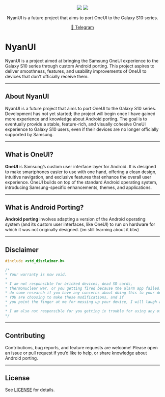 </h1>
<p align="center">
  <a href="https://github.com/immohammeeed/NyanUI/blob/main/LICENSE"><img loading="lazy" src="https://https://img.shields.io/badge/license-GPL3.0-yellow?style=for-the-badge&logo=github"/></a>
  <a href="https://github.com/immohammeeed/NyanUI/graphs/contributors"><img loading="lazy" src="https://img.shields.io/github/contributors/immohammeeed/NyanUI?style=for-the-badge"/></a>
</p>
<p align="center">NyanUI is a future project that aims to port OneUI to the Galaxy S10 series.</p>

<p align="center">
  <a href="https://t.me/im_mohammeeed">💬 Telegram</a>
</p>

# NyanUI

NyanUI is a project aimed at bringing the Samsung OneUI experience to the Galaxy S10 series through custom Android porting. This project aspires to deliver smoothness, features, and usability improvements of OneUI to devices that don't officially receive them.

---

## About NyanUI

NyanUI is a future project that aims to port OneUI to the Galaxy S10 series. Development has not yet started; the project will begin once I have gained more experience and knowledge about Android porting. The goal is to eventually provide a stable, feature-rich, and visually cohesive OneUI experience to Galaxy S10 users, even if their devices are no longer officially supported by Samsung.

---

## What is OneUI?

**OneUI** is Samsung’s custom user interface layer for Android. It is designed to make smartphones easier to use with one hand, offering a clean design, intuitive navigation, and exclusive features that enhance the overall user experience. OneUI builds on top of the standard Android operating system, introducing Samsung-specific enhancements, themes, and applications.

---

## What is Android Porting?

**Android porting** involves adapting a version of the Android operating system (and its custom user interfaces, like OneUI) to run on hardware for which it was not originally designed. (im still learning about it btw)

---

## Disclaimer
```cpp
#include <std_disclaimer.h>

/*
* Your warranty is now void.
*
* I am not responsible for bricked devices, dead SD cards,
* thermonuclear war, or you getting fired because the alarm app failed. Please
* do some research if you have any concerns about doing this to your device
* YOU are choosing to make these modifications, and if
* you point the finger at me for messing up your device, I will laugh at you.
*
* I am also not responsible for you getting in trouble for using any of the features in this ROM, including but not limited to Call Recording, secure flag removal etc.
*/
```
---

## Contributing

Contributions, bug reports, and feature requests are welcome! Please open an issue or pull request if you’d like to help, or share knowledge about Android porting.

---

## License

See [LICENSE](LICENSE) for details.
